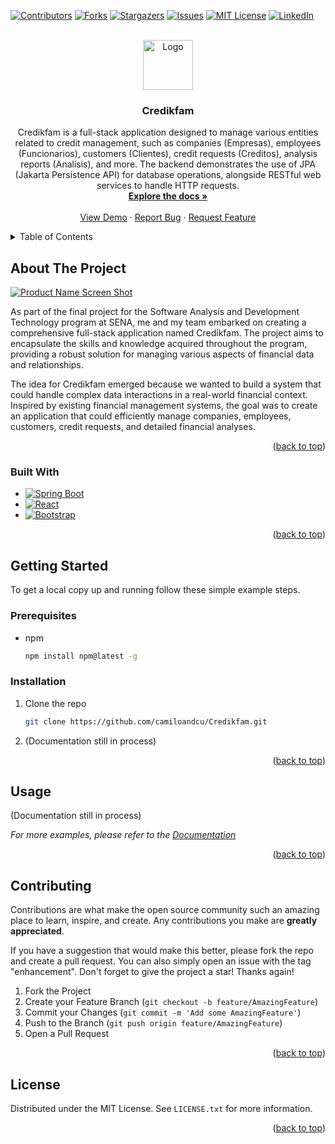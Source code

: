 <!-- Improved compatibility of back to top link: See: https://github.com/othneildrew/Best-README-Template/pull/73 -->
<a name="readme-top"></a>
<!--
*** Thanks for checking out the Best-README-Template. If you have a suggestion
*** that would make this better, please fork the repo and create a pull request
*** or simply open an issue with the tag "enhancement".
*** Don't forget to give the project a star!
*** Thanks again! Now go create something AMAZING! :D
-->



<!-- PROJECT SHIELDS -->
<!--
*** I'm using markdown "reference style" links for readability.
*** Reference links are enclosed in brackets [ ] instead of parentheses ( ).
*** See the bottom of this document for the declaration of the reference variables
*** for contributors-url, forks-url, etc. This is an optional, concise syntax you may use.
*** https://www.markdownguide.org/basic-syntax/#reference-style-links
-->
[![Contributors][contributors-shield]][contributors-url]
[![Forks][forks-shield]][forks-url]
[![Stargazers][stars-shield]][stars-url]
[![Issues][issues-shield]][issues-url]
[![MIT License][license-shield]][license-url]
[![LinkedIn][linkedin-shield]][linkedin-url]



<!-- PROJECT LOGO -->
<br />
<div align="center">
  <a href="https://github.com/camiloandcu/Credikfam">
    <img src="images/logo.png" alt="Logo" width="80" height="80">
  </a>

<h3 align="center">Credikfam</h3>

  <p align="center">
    Credikfam is a full-stack application designed to manage various entities related to credit management, such as companies (Empresas), employees (Funcionarios), customers (Clientes), credit requests (Creditos), analysis reports (Analisis), and more. The backend demonstrates the use of JPA (Jakarta Persistence API) for database operations, alongside RESTful web services to handle HTTP requests.
    <br />
    <a href="https://github.com/camiloandcu/Credikfam"><strong>Explore the docs »</strong></a>
    <br />
    <br />
    <a href="https://github.com/camiloandcu/Credikfam">View Demo</a>
    ·
    <a href="https://github.com/camiloandcu/Credikfam/issues/new?labels=bug&template=bug-report---.md">Report Bug</a>
    ·
    <a href="https://github.com/camiloandcu/Credikfam/issues/new?labels=enhancement&template=feature-request---.md">Request Feature</a>
  </p>
</div>



<!-- TABLE OF CONTENTS -->
<details>
  <summary>Table of Contents</summary>
  <ol>
    <li>
      <a href="#about-the-project">About The Project</a>
      <ul>
        <li><a href="#built-with">Built With</a></li>
      </ul>
    </li>
    <li>
      <a href="#getting-started">Getting Started</a>
      <ul>
        <li><a href="#prerequisites">Prerequisites</a></li>
        <li><a href="#installation">Installation</a></li>
      </ul>
    </li>
    <li><a href="#usage">Usage</a></li>
    <li><a href="#contributing">Contributing</a></li>
    <li><a href="#license">License</a></li>
  </ol>
</details>



<!-- ABOUT THE PROJECT -->
## About The Project

[![Product Name Screen Shot][product-screenshot]](https://example.com)

As part of the final project for the Software Analysis and Development Technology program at SENA, me and my team embarked on creating a comprehensive full-stack application named Credikfam. The project aims to encapsulate the skills and knowledge acquired throughout the program, providing a robust solution for managing various aspects of financial data and relationships.

The idea for Credikfam emerged because we wanted to build a system that could handle complex data interactions in a real-world financial context. Inspired by existing financial management systems, the goal was to create an application that could efficiently manage companies, employees, customers, credit requests, and detailed financial analyses.

<p align="right">(<a href="#readme-top">back to top</a>)</p>



### Built With

* [![Spring Boot][SpringBoot]][SpringBoot-url]
* [![React][React.js]][React-url]
* [![Bootstrap][Bootstrap.com]][Bootstrap-url]

<p align="right">(<a href="#readme-top">back to top</a>)</p>



<!-- GETTING STARTED -->
## Getting Started

To get a local copy up and running follow these simple example steps.

### Prerequisites

* npm
  ```sh
  npm install npm@latest -g
  ```

### Installation

1. Clone the repo
   ```sh
   git clone https://github.com/camiloandcu/Credikfam.git
   ```
2. (Documentation still in process) 

<p align="right">(<a href="#readme-top">back to top</a>)</p>



<!-- USAGE EXAMPLES -->
## Usage

(Documentation still in process) 

_For more examples, please refer to the [Documentation](https://example.com)_

<p align="right">(<a href="#readme-top">back to top</a>)</p>



<!-- CONTRIBUTING -->
## Contributing

Contributions are what make the open source community such an amazing place to learn, inspire, and create. Any contributions you make are **greatly appreciated**.

If you have a suggestion that would make this better, please fork the repo and create a pull request. You can also simply open an issue with the tag "enhancement".
Don't forget to give the project a star! Thanks again!

1. Fork the Project
2. Create your Feature Branch (`git checkout -b feature/AmazingFeature`)
3. Commit your Changes (`git commit -m 'Add some AmazingFeature'`)
4. Push to the Branch (`git push origin feature/AmazingFeature`)
5. Open a Pull Request

<p align="right">(<a href="#readme-top">back to top</a>)</p>



<!-- LICENSE -->
## License

Distributed under the MIT License. See `LICENSE.txt` for more information.

<p align="right">(<a href="#readme-top">back to top</a>)</p>



<!-- MARKDOWN LINKS & IMAGES -->
<!-- https://www.markdownguide.org/basic-syntax/#reference-style-links -->
[contributors-shield]: https://img.shields.io/github/contributors/camiloandcu/Credikfam.svg?style=for-the-badge
[contributors-url]: https://github.com/camiloandcu/Credikfam/graphs/contributors
[forks-shield]: https://img.shields.io/github/forks/camiloandcu/Credikfam.svg?style=for-the-badge
[forks-url]: https://github.com/camiloandcu/Credikfam/network/members
[stars-shield]: https://img.shields.io/github/stars/camiloandcu/Credikfam.svg?style=for-the-badge
[stars-url]: https://github.com/camiloandcu/Credikfam/stargazers
[issues-shield]: https://img.shields.io/github/issues/camiloandcu/Credikfam.svg?style=for-the-badge
[issues-url]: https://github.com/camiloandcu/Credikfam/issues
[license-shield]: https://img.shields.io/github/license/camiloandcu/Credikfam.svg?style=for-the-badge
[license-url]: https://github.com/camiloandcu/Credikfam/blob/master/LICENSE.txt
[linkedin-shield]: https://img.shields.io/badge/-LinkedIn-black.svg?style=for-the-badge&logo=linkedin&colorB=555
[linkedin-url]: https://linkedin.com/in/camiloandcu
[product-screenshot]: images/screenshot.png
[SpringBoot]: https://img.shields.io/badge/SpringBoot-6DB33F?style=flat-square&logo=Spring&logoColor=white
[SpringBoot-url]: https://spring.io/
[React.js]: https://img.shields.io/badge/React-20232A?style=for-the-badge&logo=react&logoColor=61DAFB
[React-url]: https://reactjs.org/
[Angular.io]: https://img.shields.io/badge/Angular-DD0031?style=for-the-badge&logo=angular&logoColor=white
[Angular-url]: https://angular.io/
[Bootstrap.com]: https://img.shields.io/badge/Bootstrap-563D7C?style=for-the-badge&logo=bootstrap&logoColor=white
[Bootstrap-url]: https://getbootstrap.com
